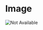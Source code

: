 # Image

![Not Available](https://raw.githubusercontent.com/Sigma88/Stockalike/Screenshots/Images/MarsSatellites.png)
